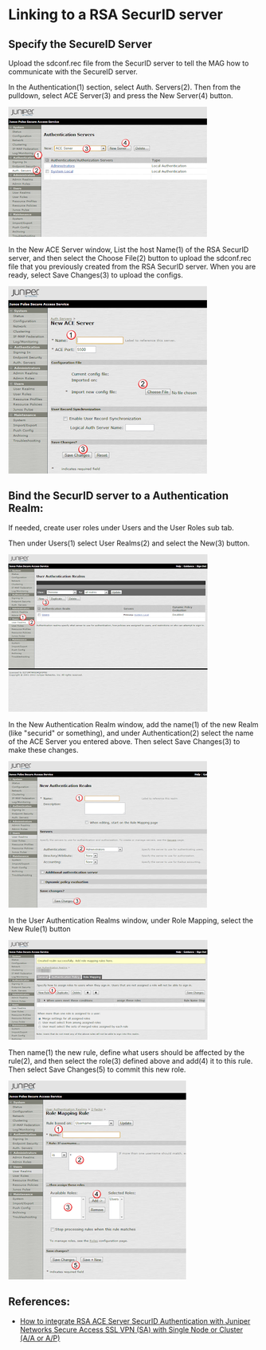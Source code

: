 # Linking to a RSA SecurID server

## Specify the SecureID Server
Upload the sdconf.rec file from the SecurID server to tell the MAG how to communicate with the SecureID server. 

In the Authentication(1) section, select Auth. Servers(2).    Then from the pulldown, select ACE Server(3) and press the New Server(4) button.

<img src="../img/j45.png">

In the New ACE Server window, List the host Name(1) of the RSA SecurID server, and then select the Choose File(2) button to upload the sdconf.rec file that you previously created from the RSA SecurID server.   When you are ready, select Save Changes(3) to upload the configs. 

<img src="../img/j46.png">

## Bind the SecurID server to a Authentication Realm:
If needed, create user roles under Users and the User Roles sub tab. 

Then under Users(1) select User Realms(2) and select the New(3) button. 

<img src="../img/j57.png">

In the New Authentication Realm window, add the name(1) of the new Realm (like "securid" or something), and under Authentication(2) select the name of the ACE Server you entered above.  Then select Save Changes(3) to make these changes. 

<img src="../img/j47.png">

In the User Authentication Realms window, under Role Mapping, select the New Rule(1) button

<img src="../img/j49.png">

Then name(1) the new rule, define what users should be affected by the rule(2), and then select the role(3) defined above and add(4) it to this rule.  Then select Save Changes(5) to commit this new role. 

<img src="../img/j48.png">

## References:
- [How to integrate RSA ACE Server SecurID  Authentication with Juniper Networks Secure  Access SSL VPN (SA) with Single Node or Cluster  (A/A or A/P)](http://www.juniper.net/techpubs/software/ive/guides/howtos/How_to_RSA_SecureID_with_IVE_Single_Node_or_Cluster.pdf) 
